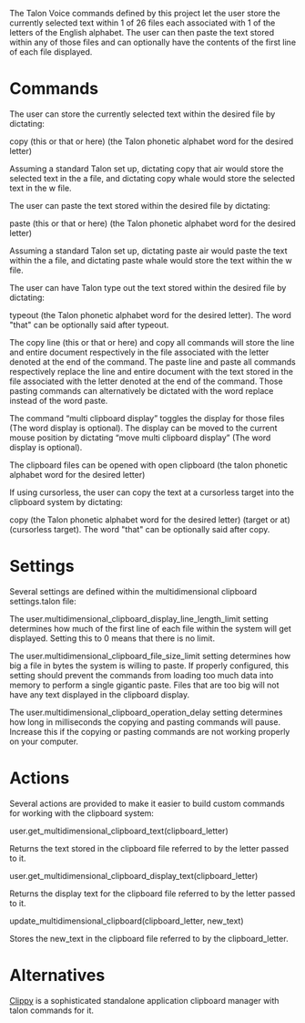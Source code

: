 The Talon Voice commands defined by this project let the user store the currently selected text within 1 of 26 files each associated with 1 of the letters of the English alphabet. The user can then paste the text stored within any of those files and can optionally have the contents of the first line of each file displayed.

<h1>Commands</h1>
The user can store the currently selected text within the desired file by dictating:

copy (this or that or here) (the Talon phonetic alphabet word for the desired letter)

Assuming a standard Talon set up, dictating copy that air would store the selected text in the a file, and dictating copy whale would store the selected text in the w file.

The user can paste the text stored within the desired file by dictating:

paste (this or that or here) (the Talon phonetic alphabet word for the desired letter)

Assuming a standard Talon set up, dictating paste air would paste the text within the a file, and dictating paste whale would store the text within the w file.

The user can have Talon type out the text stored within the desired file by dictating:

typeout (the Talon phonetic alphabet word for the desired letter). The word "that" can be optionally said after typeout. 

The copy line (this or that or here) and copy all commands will store the line and entire document respectively in the file associated with the letter denoted at the end of the command. The paste line and paste all commands respectively replace the line and entire document with the text stored in the file associated with the letter denoted at the end of the command. Those pasting commands can alternatively be dictated with the word replace instead of the word paste.

The command “multi clipboard display” toggles the display for those files (The word display is optional). The display can be moved to the current mouse position by dictating “move multi clipboard display” (The word display is optional).

The clipboard files can be opened with open clipboard (the talon phonetic alphabet word for the desired letter)  

If using cursorless, the user can copy the text at a cursorless target into the clipboard system by dictating: 

copy (the Talon phonetic alphabet word for the desired letter) (target or at) (cursorless target). The word "that" can be optionally said after copy.

<h1>Settings</h1>
Several settings are defined within the multidimensional clipboard settings.talon file:
  
The user.multidimensional_clipboard_display_line_length_limit setting determines how much of the first line of each file within the system will get displayed. Setting this to 0 means that there is no limit. 
  
The user.multidimensional_clipboard_file_size_limit setting determines how big a file in bytes the system is willing to paste. If properly configured, this setting should prevent the commands from loading too much data into memory to perform a single gigantic paste. Files that are too big will not have any text displayed in the clipboard display.
  
The user.multidimensional_clipboard_operation_delay setting determines how long in milliseconds the copying and pasting commands will pause. Increase this if the copying or pasting commands are not working properly on your computer.

<h1>Actions</h1>
Several actions are provided to make it easier to build custom commands for working with the clipboard system:

user.get_multidimensional_clipboard_text(clipboard_letter)

Returns the text stored in the clipboard file referred to by the letter passed to it.

user.get_multidimensional_clipboard_display_text(clipboard_letter)

Returns the display text for the clipboard file referred to by the letter passed to it.

update_multidimensional_clipboard(clipboard_letter, new_text)

Stores the new_text in the clipboard file referred to by the clipboard_letter.

# Alternatives
[Clippy](https://github.com/AndreasArvidsson/clippy) is a sophisticated standalone application clipboard manager with talon commands for it.
